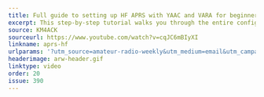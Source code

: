 ```yaml
---
title: Full guide to setting up HF APRS with YAAC and VARA for beginners
excerpt: This step-by-step tutorial walks you through the entire configuration process using Linux Mint, making it easy for ham radio operators to get started with HF APRS over VARA on a Linux system.
source: KM4ACK
sourceurl: https://www.youtube.com/watch?v=cqJC6mBIyXI
linkname: aprs-hf
urlparams: '?utm_source=amateur-radio-weekly&utm_medium=email&utm_campaign=newsletter'
headerimage: arw-header.gif
linktype: video
order: 20
issue: 390
---
```


